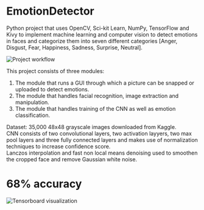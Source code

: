 # EmotionDetector

Python project that uses OpenCV, Sci-kit Learn, NumPy, TensorFlow and Kivy to implement machine learning and computer vision to detect emotions in faces and categorize them into seven different categories [Anger, Disgust, Fear, Happiness, Sadness, Surprise, Neutral].  

![Project workflow](https://image.ibb.co/icTxg5/skyn_Uc_Lvf_Cw_E9_E4_Ci_Mtg2xw.png)

This project consists of three modules: 
1. The module that runs a GUI through which a picture can be snapped or uploaded to detect emotions.
2. The module that handles facial recognition, image extraction and manipulation.
3. The module that handles training of the CNN as well as emotion classification.

Dataset: 35,000 48x48 grayscale images downloaded from Kaggle.  
CNN consists of two convolutional layers, two activation layyers, two max pool layers and three fully connected layers and makes use of normalization techniques to increase confidence score.   
Lanczos interpolation and fast non local means denoising used to smoothen the cropped face and remove Gaussian white noise.

# 68% accuracy
![Tensorboard visualization](https://image.ibb.co/b3MB8k/pasted_image_0.png)
